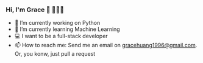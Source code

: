 ### Hi, I'm Grace :wave: 👩🏻‍💻


- 🔭 I’m currently working on Python
- 🌱 I’m currently learning Machine Learning
- 💻 I want to be a full-stack developer
- 📫 How to reach me: Send me an email on gracehuang1996@gmail.com. Or, you konw, just pull a request

